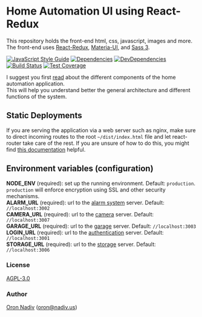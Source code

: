 # Home Automation UI using React-Redux
This repository holds the front-end html, css, javascript, images and more.
The front-end uses [React-Redux][react-redux], [Materia-UI][material-ui], and [Sass 3][sass-3].

[![JavaScript Style Guide][standard-image]][standard-url]
[![Dependencies][dependencies-image]][dependencies-url]
[![DevDependencies][dependencies-dev-image]][dependencies-dev-url]
[![Build Status][travis-image]][travis-url]
[![Test Coverage][coveralls-image]][coveralls-url]

I suggest you first [read][overview-url] about the different components of the home automation application.  
This will help you understand better the general architecture and different functions of the system.

## Static Deployments
If you are serving the application via a web server such as nginx, make sure to direct incoming routes to the root `~/dist/index.html` file and let react-router take care of the rest. If you are unsure of how to do this, you might find [this documentation](https://github.com/reactjs/react-router/blob/master/docs/guides/Histories.md#configuring-your-server) helpful.  

## Environment variables (configuration)
__NODE\_ENV__ (required): set up the running environment.  Default: `production`.  `production` will enforce encryption using SSL and other security mechanisms.  
__ALARM\_URL__ (required): url to the [alarm system][alarm-url] server.  Default: `//localhost:3002`  
__CAMERA\_URL__ (required): url to the [camera][camera-url] server.  Default: `//localhost:3007`  
__GARAGE\_URL__ (required): url to the [garage][garage-url] server.  Default: `//localhost:3003`  
__LOGIN\_URL__ (required): url to the [authentication][auth-url] server.  Default: `//localhost:3001`  
__STORAGE\_URL__ (required): url to the [storage][storage-url] server.  Default: `//localhost:3006`

### License
[AGPL-3.0](https://spdx.org/licenses/AGPL-3.0.html)

### Author
[Oron Nadiv](https://github.com/OronNadiv) ([oron@nadiv.us](mailto:oron@nadiv.us))

[dependencies-image]: https://david-dm.org/OronNadiv/home-automation-ui-react/status.svg
[dependencies-url]: https://david-dm.org/OronNadiv/home-automation-ui-react
[dependencies-dev-image]: https://david-dm.org/OronNadiv/home-automation-ui-react/dev-status.svg
[dependencies-dev-url]: https://david-dm.org/OronNadiv/home-automation-ui-react?type=dev
[travis-image]: http://img.shields.io/travis/OronNadiv/home-automation-ui-react.svg?style=flat-square
[travis-url]: https://travis-ci.org/OronNadiv/home-automation-ui-react
[coveralls-image]: http://img.shields.io/coveralls/OronNadiv/home-automation-ui-react.svg?style=flat-square
[coveralls-url]: https://coveralls.io/r/OronNadiv/home-automation-ui-react
[standard-image]: https://img.shields.io/badge/code%20style-standard-brightgreen.svg
[standard-url]: http://standardjs.com

[react-redux]: https://facebook.github.io/react/
[material-ui]: http://www.material-ui.com/
[sass-3]: http://sass-lang.com/

[overview-url]: https://oronnadiv.github.io/home-automation
[client-installation-instruction-url]: https://oronnadiv.github.io/home-automation/#installation-instructions-for-the-raspberry-pi-clients
[server-installation-instruction-url]: https://oronnadiv.github.io/home-automation/#installation-instructions-for-the-server-micro-services
[private-public-keys-url]: https://oronnadiv.github.io/home-automation/#generating-private-and-public-keys

[alarm-url]: https://github.com/OronNadiv/alarm-system-api
[auth-url]: https://github.com/OronNadiv/authentication-api
[camera-url]: https://github.com/OronNadiv/camera-api
[garage-url]: https://github.com/OronNadiv/garage-door-api
[notifications-url]: https://github.com/OronNadiv/notifications-api
[storage-url]: https://github.com/OronNadiv/storage-api
